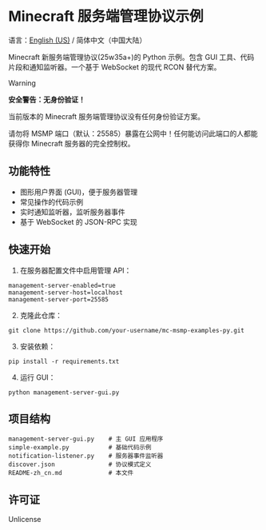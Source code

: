 # Minecraft 服务端管理协议示例

语言：[English (US)](./README.md) / 简体中文（中国大陆）

Minecraft 新服务端管理协议(25w35a+)的 Python 示例。包含 GUI 工具、代码片段和通知监听器。一个基于 WebSocket 的现代 RCON 替代方案。

> [!WARNING]
> **安全警告：无身份验证！**
> 
> 当前版本的 Minecraft 服务端管理协议没有任何身份验证方案。
> 
> 请勿将 MSMP 端口（默认：25585）暴露在公网中！任何能访问此端口的人都能获得你 Minecraft 服务器的完全控制权。

## 功能特性

- 图形用户界面 (GUI)，便于服务器管理
- 常见操作的代码示例
- 实时通知监听器，监听服务器事件
- 基于 WebSocket 的 JSON-RPC 实现

## 快速开始

1. 在服务器配置文件中启用管理 API：

```
management-server-enabled=true
management-server-host=localhost
management-server-port=25585
```

2. 克隆此仓库：

```
git clone https://github.com/your-username/mc-msmp-examples-py.git
```

3. 安装依赖：

```
pip install -r requirements.txt
```

4. 运行 GUI：

```
python management-server-gui.py
```

## 项目结构

```
management-server-gui.py    # 主 GUI 应用程序
simple-example.py           # 基础代码示例
notification-listener.py    # 服务器事件监听器
discover.json               # 协议模式定义
README-zh_cn.md             # 本文件
```

## 许可证

Unlicense
